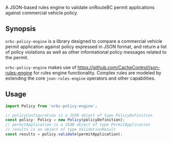 A JSON-based rules engine to validate onRouteBC permit applications against commercial vehicle policy.

## Synopsis
```orbc-policy-engine``` is a library designed to compare a commercial vehicle permit application against policy expressed in JSON format, and return a list of policy violations as well as other informational policy messages related to the permit.

```orbc-policy-engine``` makes use of https://github.com/CacheControl/json-rules-engine for rules engine functionality. Complex rules are modeled by extending the core ```json-rules-engine``` operators and other capabilities.

## Usage
```js
import Policy from 'orbc-policy-engine';

// policyConfiguration is a JSON object of type PolicyDefinition
const policy: Policy = new Policy(policyDefinition);
// permitApplication is a JSON object of type PermitApplication
// results is an object of type ValidationResult
const results = policy.validate(permitApplication);
```